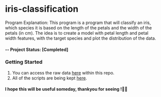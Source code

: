 # iris-classification
Program Explanation: This program is a program that will classify an iris, which species it is based on the length of the petals and the width of the petals (in cm). The idea is to create a model with petal length and petal width features, with the target species and plot the distribution of the data.

#### -- Project Status: [Completed]

### Getting Started
1. You can access the raw data [here](https://github.com/hosiajosindra/iris-classification/blob/main/Iris(1).csv) within this repo.
2. All of the scripts are being kept [here](https://github.com/hosiajosindra/iris-classification/blob/main/iris-classification.ipynb).

#### I hope this will be useful someday, thankyou for seeing !✌🏻
